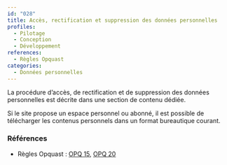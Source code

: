 ```yaml
---
id: "028"
title: Accès, rectification et suppression des données personnelles
profiles:
  - Pilotage
  - Conception
  - Développement
references:
  - Règles Opquast
categories:
  - Données personnelles
---
```



La procédure d’accès, de rectification et de suppression des données personnelles est décrite dans une section de contenu dédiée.

Si le site propose un espace personnel ou abonné, il est possible de télécharger les contenus personnels dans un format bureautique courant.


### Références

* Règles Opquast : [OPQ 15](https://checklists.opquast.com/fr/assurance-qualite-web/la-procedure-dacces-et-de-rectification-des-donnees-personnelles-est-decrite), [OPQ 20](https://checklists.opquast.com/fr/assurance-qualite-web/si-le-site-propose-un-espace-personnel-ou-abonne-il-est-possible-de-telecharger-les-contenus-personnels)
